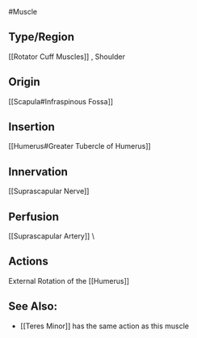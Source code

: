 #Muscle

## Type/Region 
[[Rotator Cuff Muscles]] , Shoulder

## Origin
[[Scapula#Infraspinous Fossa]]

## Insertion
[[Humerus#Greater Tubercle of Humerus]]

## Innervation
[[Suprascapular Nerve]]

## Perfusion
[[Suprascapular Artery]]
\
## Actions
External Rotation of the [[Humerus]]

## See Also:
- [[Teres Minor]] has the same action as this muscle
